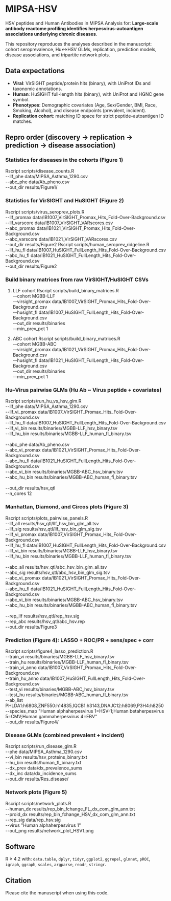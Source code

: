 # MIPSA-HSV

HSV peptides and Human Antibodies in MIPSA
Analysis for: **Large-scale antibody reactome profiling identifies herpesvirus–autoantigen associations underlying chronic diseases**.

This repository reproduces the analyses described in the manuscript: cohort seroprevalence, Hu↔HSV GLMs, replication, prediction models, disease associations, and tripartite network plots.

## Data expectations
- **Viral**: VirSIGHT peptide/protein hits (binary), with UniProt IDs and taxonomic annotations.
- **Human**: HuSIGHT full-length hits (binary), with UniProt and HGNC gene symbol.
- **Phenotypes**: Demographic covariates (Age, Sex/Gender, BMI, Race, Smoking, Alcohol), and disease endpoints (prevalent, incident).
- **Replication cohort**: matching ID space for strict peptide–autoantigen ID matches.

## Repro order (discovery → replication → prediction → disease association)
### Statistics for diseases in the cohorts (Figure 1)
Rscript scripts/disease_counts.R \
  --llf_phe data/MIPSA_Asthma_1290.csv \
  --abc_phe data/Ab_pheno.csv \
  --out_dir results/Figure1/

### Statistics for VirSIGHT and HuSIGHT (Figure 2)
Rscript scripts/virus_seroprev_plots.R \
  --llf_promax data/IB1007_VirSIGHT_Promax_Hits_Fold-Over-Background.csv \
  --llf_varscore data/IB1007_VirSIGHT_VARscores.csv \
  --abc_promax data/IB1021_VirSIGHT_Promax_Hits_Fold-Over-Background.csv \
  --abc_varscore data/IB1021_VirSIGHT_VARscores.csv \
  --out_dir results/Figure2 
Rscript scripts/human_seroprev_ridgeline.R \
  --llf_hu_fl data/IB1007_HuSIGHT_FullLength_Hits_Fold-Over-Background.csv \
  --abc_hu_fl data/IB1021_HuSIGHT_FullLength_Hits_Fold-Over-Background.csv \
  --out_dir results/Figure2
   
### Build binary matrices from raw VirSIGHT/HuSIGHT CSVs
1) LLF cohort
Rscript scripts/build_binary_matrices.R \
  --cohort MGBB-LLF \
  --virsight_promax data/IB1007_VirSIGHT_Promax_Hits_Fold-Over-Background.csv \
  --husight_fl      data/IB1007_HuSIGHT_FullLength_Hits_Fold-Over-Background.csv \
  --out_dir results/binaries \
  --min_prev_pct 1

2) ABC cohort
Rscript scripts/build_binary_matrices.R \
  --cohort MGBB-ABC \
  --virsight_promax data/IB1021_VirSIGHT_Promax_Hits_Fold-Over-Background.csv \
  --husight_fl      data/IB1021_HuSIGHT_FullLength_Hits_Fold-Over-Background.csv \
  --out_dir results/binaries \
  --min_prev_pct 1


### Hu–Virus pairwise GLMs (Hu Ab ~ Virus peptide + covariates)
Rscript scripts/run_hu_vs_hsv_glm.R \
  --llf_phe data/MIPSA_Asthma_1290.csv \
  --llf_vi_promax data/IB1007_VirSIGHT_Promax_Hits_Fold-Over-Background.csv \
  --llf_hu_fl data/IB1007_HuSIGHT_FullLength_Hits_Fold-Over-Background.csv \
  --llf_vi_bin results/binaries/MGBB-LLF_hsv_binary.tsv \
  --llf_hu_bin results/binaries/MGBB-LLF_human_fl_binary.tsv \
\
  --abc_phe data/Ab_pheno.csv \
  --abc_vi_promax data/IB1021_VirSIGHT_Promax_Hits_Fold-Over-Background.csv \
  --abc_hu_fl data/IB1021_HuSIGHT_FullLength_Hits_Fold-Over-Background.csv \
  --abc_vi_bin results/binaries/MGBB-ABC_hsv_binary.tsv \
  --abc_hu_bin results/binaries/MGBB-ABC_human_fl_binary.tsv \
\
--out_dir results/hsv_qtl \
--n_cores 12

### Manhattan, Diamond, and Circos plots (Figure 3)
Rscript scripts/plots_pairwise_panels.R \
  --llf_all results/hsv_qtl/llf_hsv_bin_glm_all.tsv \
  --llf_sig results/hsv_qtl/llf_hsv_bin_glm_sig.tsv \
  --llf_vi_promax data/IB1007_VirSIGHT_Promax_Hits_Fold-Over-Background.csv \
  --llf_hu_fl     data/IB1007_HuSIGHT_FullLength_Hits_Fold-Over-Background.csv \
  --llf_vi_bin results/binaries/MGBB-LLF_hsv_binary.tsv \
  --llf_hu_bin results/binaries/MGBB-LLF_human_fl_binary.tsv \
  \
  --abc_all results/hsv_qtl/abc_hsv_bin_glm_all.tsv \
  --abc_sig results/hsv_qtl/abc_hsv_bin_glm_sig.tsv \
  --abc_vi_promax data/IB1021_VirSIGHT_Promax_Hits_Fold-Over-Background.csv \
  --abc_hu_fl     data/IB1021_HuSIGHT_FullLength_Hits_Fold-Over-Background.csv \
  --abc_vi_bin results/binaries/MGBB-ABC_hsv_binary.tsv \
  --abc_hu_bin results/binaries/MGBB-ABC_human_fl_binary.tsv \
  \
  --rep_llf results/hsv_qtl/rep_hsv.sig \
  --rep_abc results/hsv_qtl/abc_hsv.rep \
  --out_dir results/Figure3

### Prediction (Figure 4): LASSO + ROC/PR + sens/spec + corr
Rscript scripts/figure4_lasso_prediction.R \
  --train_vi results/binaries/MGBB-LLF_hsv_binary.tsv \
  --train_hu results/binaries/MGBB-LLF_human_fl_binary.tsv \
  --train_vi_anno data/IB1007_VirSIGHT_Promax_Hits_Fold-Over-Background.csv \
  --train_hu_anno data/IB1007_HuSIGHT_FullLength_Hits_Fold-Over-Background.csv \
  --test_vi results/binaries/MGBB-ABC_hsv_binary.tsv \
  --test_hu results/binaries/MGBB-ABC_human_fl_binary.tsv \
  --ab_list PHLDA1:h6808,ZNF550:h14835,IQCB1:h3143,DNAJC12:h8069,P3H4:h8250 \
  --species_map "Human alphaherpesvirus 1=HSV-1;Human betaherpesvirus 5=CMV;Human gammaherpesvirus 4=EBV" \
  --out_dir results/Figure4/

### Disease GLMs (combined prevalent + incident)
Rscript scripts/run_disease_glm.R \
  --phe data/MIPSA_Asthma_1290.csv \
  --vi_bin results/hsv_proteins_binary.txt \
  --hu_bin results/human_fl_binary.txt \
  --dx_prev data/dx_prevalence_sums \
  --dx_inc data/dx_incidence_sums \
  --out_dir results/Res_disease/

### Network plots (Figure 5)
Rscript scripts/network_plots.R \
  --human_dx results/rep_bin_fchange_FL_dx_com_glm_ann.txt \
  --proid_dx results/rep_bin_fchange_HSV_dx_com_glm_ann.txt \
  --rep_sig data/rep_hsv.sig \
  --virus "Human alphaherpesvirus 1" \
  --out_png results/network_plot_HSV1.png
   
## Software
R ≥ 4.2 with: `data.table`, `dplyr`, `tidyr`, `ggplot2`, `ggrepel`, `glmnet`, `pROC`, `igraph`, `ggraph`, `scales`, `argparse`, `readr`, `stringr`.

## Citation
Please cite the manuscript when using this code.
